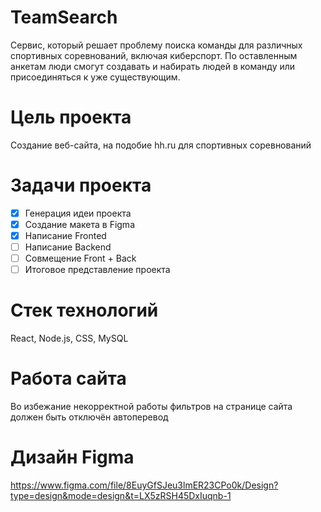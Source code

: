 # TeamSearch
Сервис, который решает проблему поиска команды для различных спортивных соревнований, включая киберспорт. По оставленным анкетам люди смогут создавать и набирать людей в команду или присоединяться к уже существующим.
# Цель проекта
Создание веб-сайта, на подобие hh.ru для спортивных соревнований
# Задачи проекта
- [x] Генерация идеи проекта
- [x] Создание макета в Figma
- [x] Написание Fronted
- [ ] Написание Backend
- [ ] Совмещение Front + Back
- [ ] Итоговое представление проекта
# Стек технологий
React, Node.js, CSS, MySQL

# Работа сайта
Во избежание некорректной работы фильтров на странице сайта должен быть отключён автоперевод 

# Дизайн Figma
https://www.figma.com/file/8EuyGfSJeu3lmER23CPo0k/Design?type=design&mode=design&t=LX5zRSH45DxIuqnb-1
